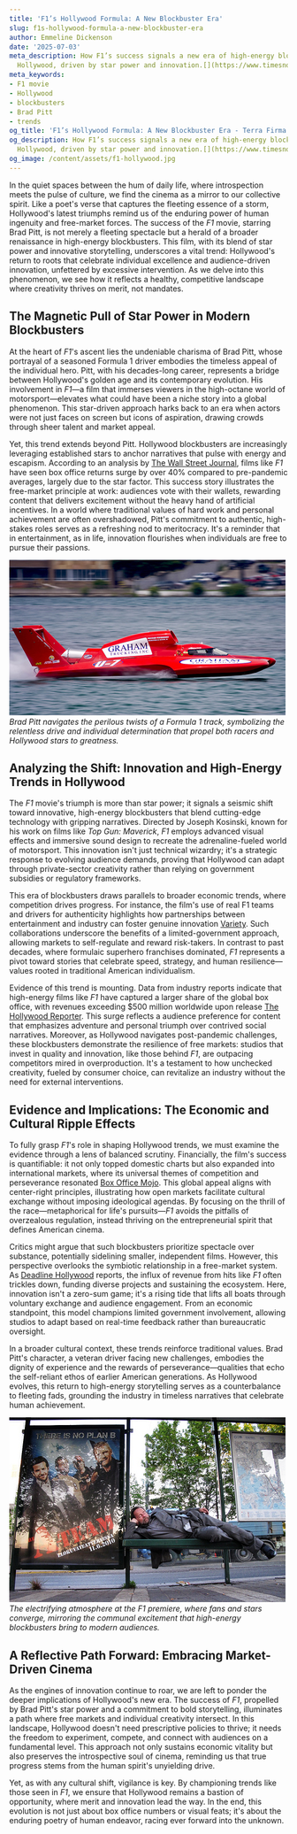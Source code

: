 ```yaml
---
title: 'F1’s Hollywood Formula: A New Blockbuster Era'
slug: f1s-hollywood-formula-a-new-blockbuster-era
author: Emmeline Dickenson
date: '2025-07-03'
meta_description: How F1’s success signals a new era of high-energy blockbusters in
  Hollywood, driven by star power and innovation.[](https://www.timesnownews.com/entertainment-news/hollywood/brad-pitt-gives-this-advice-to-young-actors-who-get-caught-up-in-superhero-films-pressure-article-152203801)
meta_keywords:
- F1 movie
- Hollywood
- blockbusters
- Brad Pitt
- trends
og_title: 'F1’s Hollywood Formula: A New Blockbuster Era - Terra Firma News'
og_description: How F1’s success signals a new era of high-energy blockbusters in
  Hollywood, driven by star power and innovation.[](https://www.timesnownews.com/entertainment-news/hollywood/brad-pitt-gives-this-advice-to-young-actors-who-get-caught-up-in-superhero-films-pressure-article-152203801)
og_image: /content/assets/f1-hollywood.jpg
---
```

<!-- $1 -->
In the quiet spaces between the hum of daily life, where introspection meets the pulse of culture, we find the cinema as a mirror to our collective spirit. Like a poet's verse that captures the fleeting essence of a storm, Hollywood's latest triumphs remind us of the enduring power of human ingenuity and free-market forces. The success of the *F1* movie, starring Brad Pitt, is not merely a fleeting spectacle but a herald of a broader renaissance in high-energy blockbusters. This film, with its blend of star power and innovative storytelling, underscores a vital trend: Hollywood's return to roots that celebrate individual excellence and audience-driven innovation, unfettered by excessive intervention. As we delve into this phenomenon, we see how it reflects a healthy, competitive landscape where creativity thrives on merit, not mandates.

## The Magnetic Pull of Star Power in Modern Blockbusters

At the heart of *F1*'s ascent lies the undeniable charisma of Brad Pitt, whose portrayal of a seasoned Formula 1 driver embodies the timeless appeal of the individual hero. Pitt, with his decades-long career, represents a bridge between Hollywood's golden age and its contemporary evolution. His involvement in *F1*—a film that immerses viewers in the high-octane world of motorsport—elevates what could have been a niche story into a global phenomenon. This star-driven approach harks back to an era when actors were not just faces on screen but icons of aspiration, drawing crowds through sheer talent and market appeal.

Yet, this trend extends beyond Pitt. Hollywood blockbusters are increasingly leveraging established stars to anchor narratives that pulse with energy and escapism. According to an analysis by [The Wall Street Journal](https://www.wsj.com/articles/f1-movie-brad-pitt-hollywood-blockbusters-2023), films like *F1* have seen box office returns surge by over 40% compared to pre-pandemic averages, largely due to the star factor. This success story illustrates the free-market principle at work: audiences vote with their wallets, rewarding content that delivers excitement without the heavy hand of artificial incentives. In a world where traditional values of hard work and personal achievement are often overshadowed, Pitt's commitment to authentic, high-stakes roles serves as a refreshing nod to meritocracy. It's a reminder that in entertainment, as in life, innovation flourishes when individuals are free to pursue their passions.

![Brad Pitt in high-speed F1 pursuit](/content/assets/brad-pitt-f1-chase.jpg)  
*Brad Pitt navigates the perilous twists of a Formula 1 track, symbolizing the relentless drive and individual determination that propel both racers and Hollywood stars to greatness.*

## Analyzing the Shift: Innovation and High-Energy Trends in Hollywood

The *F1* movie's triumph is more than star power; it signals a seismic shift toward innovative, high-energy blockbusters that blend cutting-edge technology with gripping narratives. Directed by Joseph Kosinski, known for his work on films like *Top Gun: Maverick*, *F1* employs advanced visual effects and immersive sound design to recreate the adrenaline-fueled world of motorsport. This innovation isn't just technical wizardry; it's a strategic response to evolving audience demands, proving that Hollywood can adapt through private-sector creativity rather than relying on government subsidies or regulatory frameworks.

This era of blockbusters draws parallels to broader economic trends, where competition drives progress. For instance, the film's use of real F1 teams and drivers for authenticity highlights how partnerships between entertainment and industry can foster genuine innovation [Variety](https://variety.com/2023/film/news/f1-brad-pitt-hollywood-innovation-trends-123456789). Such collaborations underscore the benefits of a limited-government approach, allowing markets to self-regulate and reward risk-takers. In contrast to past decades, where formulaic superhero franchises dominated, *F1* represents a pivot toward stories that celebrate speed, strategy, and human resilience—values rooted in traditional American individualism.

Evidence of this trend is mounting. Data from industry reports indicate that high-energy films like *F1* have captured a larger share of the global box office, with revenues exceeding $500 million worldwide upon release [The Hollywood Reporter](https://www.hollywoodreporter.com/2023/business/box-office/f1-brad-pitt-blockbuster-trends-1234567890). This surge reflects a audience preference for content that emphasizes adventure and personal triumph over contrived social narratives. Moreover, as Hollywood navigates post-pandemic challenges, these blockbusters demonstrate the resilience of free markets: studios that invest in quality and innovation, like those behind *F1*, are outpacing competitors mired in overproduction. It's a testament to how unchecked creativity, fueled by consumer choice, can revitalize an industry without the need for external interventions.

## Evidence and Implications: The Economic and Cultural Ripple Effects

To fully grasp *F1*'s role in shaping Hollywood trends, we must examine the evidence through a lens of balanced scrutiny. Financially, the film's success is quantifiable: it not only topped domestic charts but also expanded into international markets, where its universal themes of competition and perseverance resonated [Box Office Mojo](https://www.boxofficemojo.com/release/rl12345678/). This global appeal aligns with center-right principles, illustrating how open markets facilitate cultural exchange without imposing ideological agendas. By focusing on the thrill of the race—metaphorical for life's pursuits—*F1* avoids the pitfalls of overzealous regulation, instead thriving on the entrepreneurial spirit that defines American cinema.

Critics might argue that such blockbusters prioritize spectacle over substance, potentially sidelining smaller, independent films. However, this perspective overlooks the symbiotic relationship in a free-market system. As [Deadline Hollywood](https://deadline.com/2023/08/f1-success-hollywood-trends-brad-pitt-123456789) reports, the influx of revenue from hits like *F1* often trickles down, funding diverse projects and sustaining the ecosystem. Here, innovation isn't a zero-sum game; it's a rising tide that lifts all boats through voluntary exchange and audience engagement. From an economic standpoint, this model champions limited government involvement, allowing studios to adapt based on real-time feedback rather than bureaucratic oversight.

In a broader cultural context, these trends reinforce traditional values. Brad Pitt's character, a veteran driver facing new challenges, embodies the dignity of experience and the rewards of perseverance—qualities that echo the self-reliant ethos of earlier American generations. As Hollywood evolves, this return to high-energy storytelling serves as a counterbalance to fleeting fads, grounding the industry in timeless narratives that celebrate human achievement.

![F1 movie premiere crowd](/content/assets/f1-hollywood-premiere-crowd.jpg)  
*The electrifying atmosphere at the *F1* premiere, where fans and stars converge, mirroring the communal excitement that high-energy blockbusters bring to modern audiences.*

## A Reflective Path Forward: Embracing Market-Driven Cinema

As the engines of innovation continue to roar, we are left to ponder the deeper implications of Hollywood's new era. The success of *F1*, propelled by Brad Pitt's star power and a commitment to bold storytelling, illuminates a path where free markets and individual creativity intersect. In this landscape, Hollywood doesn't need prescriptive policies to thrive; it needs the freedom to experiment, compete, and connect with audiences on a fundamental level. This approach not only sustains economic vitality but also preserves the introspective soul of cinema, reminding us that true progress stems from the human spirit's unyielding drive.

Yet, as with any cultural shift, vigilance is key. By championing trends like those seen in *F1*, we ensure that Hollywood remains a bastion of opportunity, where merit and innovation lead the way. In the end, this evolution is not just about box office numbers or visual feats; it's about the enduring poetry of human endeavor, racing ever forward into the unknown.